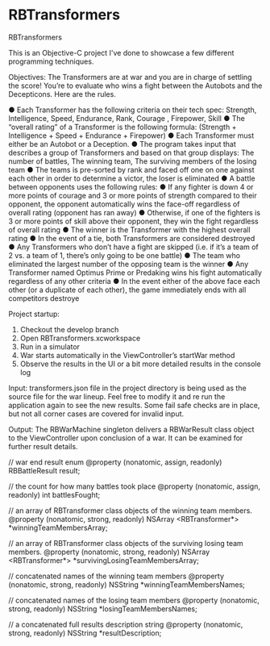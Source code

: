 # RBTransformers
RBTransformers

This is an Objective-C project I've done to showcase a few different programming techniques. 

Objectives:
The Transformers are at war and  you  are in charge of settling the score! You’re to evaluate who wins a fight between the Autobots and the Decepticons. Here are the rules.

● Each Transformer has the following criteria on their tech spec: Strength, Intelligence, Speed, Endurance, Rank, Courage , Firepower, Skill
● The “overall rating” of a Transformer is the following formula: (Strength + Intelligence + Speed + Endurance + Firepower)
● Each Transformer must either be an Autobot or a Deception.
● The program takes input that describes a group of Transformers and based on that group displays: The number of battles, The winning team, The surviving members of the losing team
● The teams is pre-sorted by rank and faced off one on one against each other in order to determine a victor, the loser is eliminated
● A battle between opponents uses the following rules:
● If any fighter is down 4 or more points of courage and 3 or more points of strength compared to their opponent, the opponent automatically wins the face-off regardless of overall rating (opponent has ran away)
● Otherwise, if one of the fighters is 3 or more points of skill above their opponent, they win the fight regardless of overall rating
● The winner is the Transformer with the highest overall rating
● In the event of a tie, both Transformers are considered destroyed
● Any Transformers who don’t have a fight are skipped (i.e. if it’s a team of 2 vs. a team of 1, there’s only going to be one battle)
● The team who eliminated the largest number of the opposing team is the winner
● Any Transformer named Optimus Prime or Predaking wins his fight automatically regardless of any other criteria
● In the event either of the above face each other (or a duplicate of each other), the game immediately ends with all competitors destroye


Project startup:
1. Checkout the develop branch
2. Open RBTransformers.xcworkspace
3. Run in a simulator
4. War starts automatically in the ViewController’s startWar method
5. Observe the results in the UI or a bit more detailed results in the console log


Input: 
transformers.json file in the project directory is being used as the source file for the war lineup. Feel free to modify it and re run the application again to see the new results.
Some fail safe checks are in place, but not all corner cases are covered for invalid input.


Output:
The RBWarMachine singleton delivers a RBWarResult class object to the ViewController upon conclusion of a war. It can be examined for further result details.

// war end result enum
@property (nonatomic, assign, readonly) RBBattleResult result;

// the count for how many battles took place
@property (nonatomic, assign, readonly) int battlesFought;

// an array of RBTransformer class objects of the winning team members.
@property (nonatomic, strong, readonly) NSArray <RBTransformer*> *winningTeamMembersArray;

// an array of RBTransformer class objects of the surviving losing team members.
@property (nonatomic, strong, readonly) NSArray <RBTransformer*> *survivingLosingTeamMembersArray;

// concatenated names of the winning team members
@property (nonatomic, strong, readonly) NSString *winningTeamMembersNames;

// concatenated names of the losing team members
@property (nonatomic, strong, readonly) NSString *losingTeamMembersNames;

// a concatenated full results description string
@property (nonatomic, strong, readonly) NSString *resultDescription;

